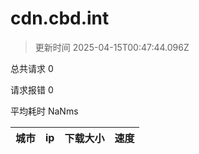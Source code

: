 
  # cdn.cbd.int

  > 更新时间 2025-04-15T00:47:44.096Z
  
  总共请求 0

  请求报错 0

  平均耗时 NaNms

|城市|ip|下载大小|速度|
|-----|----------|---|---|

  